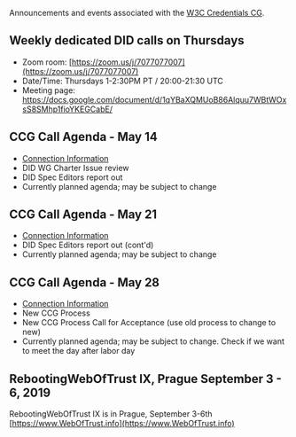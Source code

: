 Announcements and events associated with the [W3C Credentials CG](https://w3c-ccg.github.io).

## Weekly dedicated DID calls on Thursdays

- Zoom room: [https://zoom.us/j/7077077007](https://zoom.us/j/7077077007)
- Date/Time: Thursdays 1-2:30PM PT / 20:00-21:30 UTC
- Meeting page: https://docs.google.com/document/d/1qYBaXQMUoB86Alquu7WBtWOxsS8SMhp1fioYKEGCabE/

## CCG Call Agenda - May 14
- [Connection Information](https://w3c-ccg.github.io)
- DID WG Charter Issue review
- DID Spec Editors report out
- Currently planned agenda; may be subject to change

## CCG Call Agenda - May 21
- [Connection Information](https://w3c-ccg.github.io)
- DID Spec Editors report out (cont'd)
- Currently planned agenda; may be subject to change

## CCG Call Agenda - May 28
- [Connection Information](https://w3c-ccg.github.io)
- New CCG Process
- New CCG Process Call for Acceptance (use old process to change to new)
- Currently planned agenda; may be subject to change. Check if we want to meet the day after labor day

## RebootingWebOfTrust IX, Prague September 3 - 6, 2019

RebootingWebOfTrust IX is in Prague, September 3-6th [https://www.WebOfTrust.info](https://www.WebOfTrust.info)

